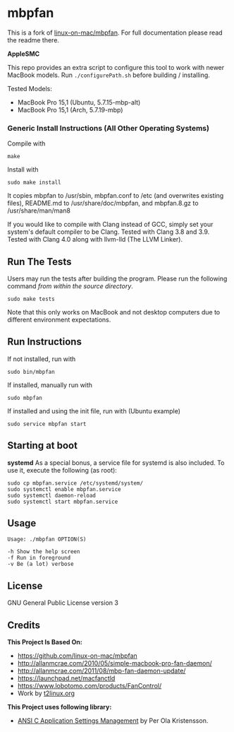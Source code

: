 # mbpfan

This is a fork of [linux-on-mac/mbpfan](https://github.com/linux-on-mac/mbpfan). For full documentation please read the readme there.

**AppleSMC**

This repo provides an extra script to configure this tool to work with newer MacBook models. Run `./configurePath.sh` before building / installing.

Tested Models:
- MacBook Pro 15,1 (Ubuntu, 5.7.15-mbp-alt)
- MacBook Pro 15,1 (Arch, 5.7.19-mbp)

### Generic Install Instructions (All Other Operating Systems)

Compile with

    make

Install with

    sudo make install

It copies mbpfan to /usr/sbin, mbpfan.conf to /etc (and overwrites existing files),
README.md to /usr/share/doc/mbpfan, and mbpfan.8.gz to /usr/share/man/man8

If you would like to compile with Clang instead of GCC, simply set your system's
default compiler to be Clang. Tested with Clang 3.8 and 3.9. Tested with Clang
4.0 along with llvm-lld (The LLVM Linker).


Run The Tests
-------------
Users may run the tests after building the program. Please run the following command _from within the source directory_.

    sudo make tests

Note that this only works on MacBook and not desktop computers due to different environment expectations.


## Run Instructions

If not installed, run with

    sudo bin/mbpfan

If installed, manually run with

    sudo mbpfan

If installed and using the init file, run with (Ubuntu example)

    sudo service mbpfan start


## Starting at boot

**systemd**
As a special bonus, a service file for systemd is also included. To use it,
execute the following (as root):

    sudo cp mbpfan.service /etc/systemd/system/
    sudo systemctl enable mbpfan.service
    sudo systemctl daemon-reload
    sudo systemctl start mbpfan.service

## Usage

    Usage: ./mbpfan OPTION(S)

    -h Show the help screen
    -f Run in foreground
    -v Be (a lot) verbose

## License

GNU General Public License version 3

## Credits

**This Project Is Based On:**

* https://github.com/linux-on-mac/mbpfan
* http://allanmcrae.com/2010/05/simple-macbook-pro-fan-daemon/
* http://allanmcrae.com/2011/08/mbp-fan-daemon-update/
* https://launchpad.net/macfanctld
* https://www.lobotomo.com/products/FanControl/
* Work by [t2linux.org](https://github.com/t2linux)

**This Project uses following library:**

* [ANSI C Application Settings Management](http://pokristensson.com/settings.html) by Per Ola Kristensson.
